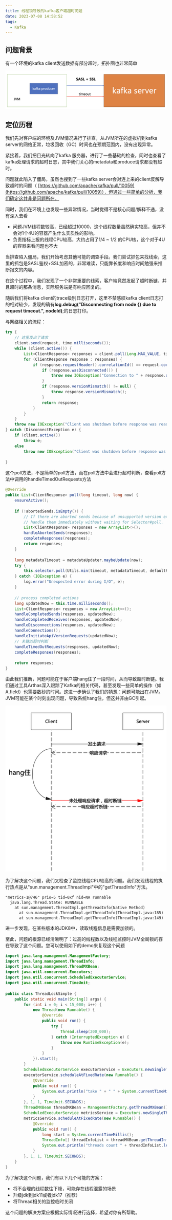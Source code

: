 ```yaml
---
title: 线程锁导致的kafka客户端超时问题
date: 2023-07-08 14:58:52
tags:
  - Kafka
---
```


## 问题背景

有一个环境的kafka client发送数据有部分超时，拓扑图也非常简单

![Untitled](Images/20230708p1.png)

## 定位历程

我们先对客户端的环境及JVM情况进行了排查，从JVM所在的虚拟机到kafka server的网络正常，垃圾回收（GC）时间也在预期范围内，没有出现异常。

紧接着，我们把目光转向了kafka 服务器，进行了一些基础的检查，同时也查看了kafka处理请求的超时日志，其中我们关心的metadata和produce请求都没有超时。

问题就此陷入了僵局，虽然也搜到了一些kafka server会对连上来的client反解导致超时的问题（ [https://github.com/apache/kafka/pull/10059](https://github.com/apache/kafka/pull/10059)），但通过一些简单的分析，我们确定这并非是问题所在。

同时，我们在环境上也发现一些异常情况，当时觉得不是核心问题/解释不通，没有深入去看

- 问题JVM线程数较高，已经超过10000，这个线程数量虽然确实较高，但并不会对1个4U的容器产生什么实质性的影响。
- 负责指标上报的线程CPU较高，大约占用了1/4 ~ 1/2 的CPU核，这个对于4U的容器来看问题也不大

当排查陷入僵局，我们开始考虑其他可能的调查手段。我们尝试抓包来找线索，这里的抓包是SASL鉴权+SSL加密的，非常难读，只能靠长度和响应时间勉强来推断报文的内容。

在这个过程中，我们发现了一个非常重要的线索，客户端竟然发起了超时断链，并且超时的那条消息，实际服务端是有响应回复的。

随后我们将kafka client的trace级别日志打开，这里不禁感叹kafka client日志打的相对较少，发现的确有**log.debug("Disconnecting from node {} due to request timeout.", nodeId)**;的日志打印。

与网络相关的流程：

```java
try {
    // 这里发出了请求
    client.send(request, time.milliseconds());
    while (client.active()) {
        List<ClientResponse> responses = client.poll(Long.MAX_VALUE, time.milliseconds());
        for (ClientResponse response : responses) {
            if (response.requestHeader().correlationId() == request.correlationId()) {
                if (response.wasDisconnected()) {
                    throw new IOException("Connection to " + response.destination() + " was disconnected before the response was read");
                }
                if (response.versionMismatch() != null) {
                    throw response.versionMismatch();
                }
                return response;
            }
        }
    }
    throw new IOException("Client was shutdown before response was read");
} catch (DisconnectException e) {
    if (client.active())
        throw e;
    else
        throw new IOException("Client was shutdown before response was read");

}
```

这个poll方法，不是简单的poll方法，而在poll方法中会进行超时判断，查看poll方法中调用的handleTimedOutRequests方法

```java
@Override
public List<ClientResponse> poll(long timeout, long now) {
    ensureActive();

    if (!abortedSends.isEmpty()) {
        // If there are aborted sends because of unsupported version exceptions or disconnects,
        // handle them immediately without waiting for Selector#poll.
        List<ClientResponse> responses = new ArrayList<>();
        handleAbortedSends(responses);
        completeResponses(responses);
        return responses;
    }

    long metadataTimeout = metadataUpdater.maybeUpdate(now);
    try {
        this.selector.poll(Utils.min(timeout, metadataTimeout, defaultRequestTimeoutMs));
    } catch (IOException e) {
        log.error("Unexpected error during I/O", e);
    }

    // process completed actions
    long updatedNow = this.time.milliseconds();
    List<ClientResponse> responses = new ArrayList<>();
    handleCompletedSends(responses, updatedNow);
    handleCompletedReceives(responses, updatedNow);
    handleDisconnections(responses, updatedNow);
    handleConnections();
    handleInitiateApiVersionRequests(updatedNow);
    // 关键的超时判断
    handleTimedOutRequests(responses, updatedNow);
    completeResponses(responses);

    return responses;
}
```

由此我们推断，问题可能在于客户端hang住了一段时间，从而导致超时断链。我们通过工具Arthas深入跟踪了Kafka的相关代码，甚至发现一些简单的操作（如A.field）也需要数秒的时间。这进一步确认了我们的猜想：问题可能出在JVM。JVM可能在某个时刻出现问题，导致系统hang住，但这并非由GC引起。

![Untitled](Images/20230708p2.png)

为了解决这个问题，我们又检查了监控线程CPU较高的问题。我们发现线程的执行热点是从"sun.management.ThreadImpl"中的"getThreadInfo"方法。

```
"metrics-1@746" prio=5 tid=0xf nid=NA runnable
  java.lang.Thread.State: RUNNABLE
    at sun.management.ThreadImpl.getThreadInfo(Native Method)
	  at sun.management.ThreadImpl.getThreadInfo(ThreadImpl.java:185)
	  at sun.management.ThreadImpl.getThreadInfo(ThreadImpl.java:149)
```

进一步发现，在某些版本的JDK8中，读取线程信息是需要加锁的。

至此，问题的根源已经清晰明了：过高的线程数以及线程监控时JVM全局锁的存在导致了这个问题。您可以使用如下的demo来复现这个问题

```java
import java.lang.management.ManagementFactory;
import java.lang.management.ThreadInfo;
import java.lang.management.ThreadMXBean;
import java.util.concurrent.Executors;
import java.util.concurrent.ScheduledExecutorService;
import java.util.concurrent.TimeUnit;

public class ThreadLockSimple {
    public static void main(String[] args) {
        for (int i = 0; i < 15_000; i++) {
            new Thread(new Runnable() {
                @Override
                public void run() {
                    try {
                        Thread.sleep(200_000);
                    } catch (InterruptedException e) {
                        throw new RuntimeException(e);
                    }
                }
            }).start();
        }
        ScheduledExecutorService executorService = Executors.newSingleThreadScheduledExecutor();
        executorService.scheduleAtFixedRate(new Runnable() {
            @Override
            public void run() {
                System.out.println("take " + " " + System.currentTimeMillis());
            }
        }, 1, 1, TimeUnit.SECONDS);
        ThreadMXBean threadMXBean = ManagementFactory.getThreadMXBean();
        ScheduledExecutorService metricsService = Executors.newSingleThreadScheduledExecutor();
        metricsService.scheduleAtFixedRate(new Runnable() {
            @Override
            public void run() {
                long start = System.currentTimeMillis();
                ThreadInfo[] threadInfoList = threadMXBean.getThreadInfo(threadMXBean.getAllThreadIds());
                System.out.println("threads count " + threadInfoList.length + " cost :" + (System.currentTimeMillis() - start));
            }
        }, 1, 1, TimeUnit.SECONDS);
    }
}
```

为了解决这个问题，我们有以下几个可能的方案：

- 将不合理的线程数往下降，可能存在线程泄露的场景
- 升级jdk到jdk11或者jdk17（推荐）
- 将Thread相关的监控临时关闭

这个问题的解决方案应根据实际情况进行选择，希望对你有所帮助。
